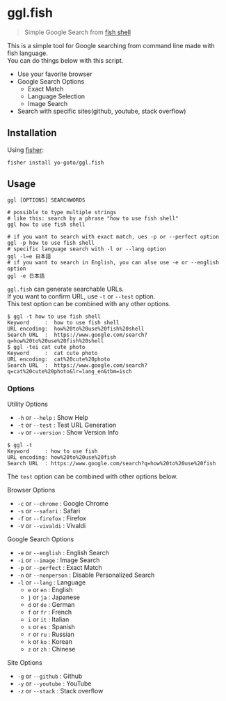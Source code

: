 # ggl.fish

> Simple Google Search from [fish shell](https://fishshell.com)

This is a simple tool for Google searching from command line made with fish language.   
You can do things below with this script.  

- Use your favorite browser
- Google Search Options
    - Exact Match
    - Language Selection
    - Image Search
- Search with specific sites(github, youtube, stack overflow)

## Installation

Using [fisher](https://github.com/jorgebucaran/fisher):

```shell
fisher install yo-goto/ggl.fish
```

## Usage

```shell
ggl [OPTIONS] SEARCHWORDS

# possible to type multiple strings
# like this: search by a phrase "how to use fish shell"
ggl how to use fish shell

# if you want to search with exact match, ues -p or --perfect option
ggl -p how to use fish shell
# specific language search with -l or --lang option
ggl -l=e 日本語
# if you want to search in English, you can alse use -e or --english option
ggl -e 日本語
```

`ggl.fish` can generate searchable URLs.  
If you want to confirm URL, use `-t` or `--test` option.  
This test option can be combined with any other options.  

```shell
$ ggl -t how to use fish shell
Keyword     :  how to use fish shell
URL encoding:  how%20to%20use%20fish%20shell
Search URL  :  https://www.google.com/search?q=how%20to%20use%20fish%20shell
$ ggl -tei cat cute photo
Keyword     :  cat cute photo
URL encoding:  cat%20cute%20photo
Search URL  :  https://www.google.com/search?q=cat%20cute%20photo&lr=lang_en&tbm=isch
```

### Options

Utility Options
- `-h` or `--help`      : Show Help
- `-t` or `--test`      : Test URL Generation
- `-v` or `--version`   : Show Version Info

```shell
$ ggl -t 
Keyword     : how to use fish
URL encoding: how%20to%20use%20fish
Search URL  : https://www.google.com/search?q=how%20to%20use%20fish
```

The `test` option can be combined with other options below. 

Browser Options
- `-c` or `--chrome`    : Google Chrome
- `-s` or `--safari`    : Safari
- `-f` or `--firefox`   : Firefox
- `-V` or `--vivaldi`   : Vivaldi

Google Search Options
- `-e` or `--english`   : English Search
- `-i` or `--image`     : Image Search
- `-p` or `--perfect`   : Exact Match
- `-n` or `--nonperson` : Disable Personalized Search
- `-l` or `--lang`      : Language
    - `e` or `en`       : English
    - `j` or `ja`       : Japanese
    - `d` or `de`       : German
    - `f` or `fr`       : French
    - `i` or `it`       : Italian
    - `s` or `es`       : Spanish
    - `r` or `ru`       : Russian
    - `k` or `ko`       : Korean
    - `z` or `zh`       : Chinese

Site Options
- `-g` or `--github`    : Github
- `-y` or `--youtube`   : YouTube
- `-z` or `--stack`     : Stack overflow


